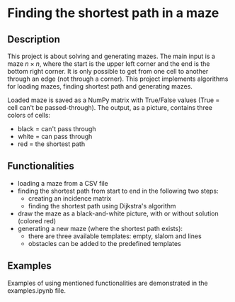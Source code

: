 # Finding the shortest path in a maze

## Description

This project is about solving and generating mazes. The main input is a maze $n\times n$, where the start is the upper left corner and the end is the bottom right corner. It is only possible to get from one cell to another through an edge (not through a corner). This project implements algorithms for loading mazes, finding shortest path and generating mazes.

Loaded maze is saved as a NumPy matrix with True/False values (True = cell can't be passed-through).
The output, as a picture, contains three colors of cells: 
- black = can't pass through 
- white = can pass through 
- red = the shortest path

## Functionalities

- loading a maze from a CSV file
- finding the shortest path from start to end in the following two steps:
  - creating an incidence matrix
  - finding the shortest path using Dijkstra's algorithm
- draw the maze as a black-and-white picture, with or without solution (colored red)
- generating a new maze (where the shortest path exists):
  - there are three available templates: empty, slalom and lines
  - obstacles can be added to the predefined templates

## Examples

Examples of using mentioned functionalities are demonstrated in the examples.ipynb file.
